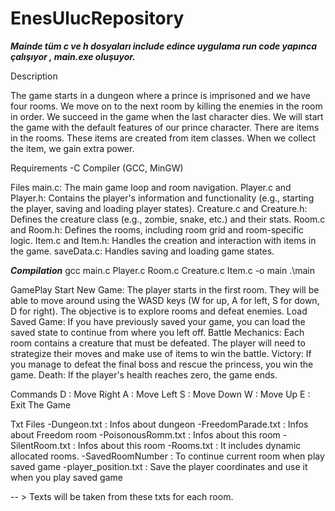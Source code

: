 # EnesUlucRepository

***Mainde tüm c ve h dosyaları include edince uygulama run code yapınca çalışıyor , main.exe oluşuyor.***

Description


The game starts in a dungeon where a prince is imprisoned and we have four rooms.
We move on to the next room by killing the enemies in the room in order.
We succeed in the game when the last character dies.
We will start the game with the default features of our prince character.
There are items in the rooms. These items are created from item classes. When we collect the item, we gain extra power.

Requirements
-C Compiler (GCC, MinGW)

Files
main.c: The main game loop and room navigation.
Player.c and Player.h: Contains the player's information and functionality (e.g., starting the player, saving and loading player states).
Creature.c and Creature.h: Defines the creature class (e.g., zombie, snake, etc.) and their stats.
Room.c and Room.h: Defines the rooms, including room grid and room-specific logic.
Item.c and Item.h: Handles the creation and interaction with items in the game.
saveData.c: Handles saving and loading game states.

***Compilation***
gcc main.c Player.c Room.c Creature.c Item.c -o main
.\main

GamePlay
Start New Game: The player starts in the first room. They will be able to move around using the WASD keys (W for up, A for left, S for down, D for right). The objective is to explore rooms and defeat enemies.
Load Saved Game: If you have previously saved your game, you can load the saved state to continue from where you left off.
Battle Mechanics: Each room contains a creature that must be defeated. The player will need to strategize their moves and make use of items to win the battle.
Victory: If you manage to defeat the final boss and rescue the princess, you win the game.
Death: If the player's health reaches zero, the game ends.

Commands
D : Move Right
A : Move Left
S : Move Down
W : Move Up
E : Exit The Game 

Txt Files
-Dungeon.txt : Infos about dungeon
-FreedomParade.txt : Infos about Freedom room
-PoisonousRomm.txt : Infos about this room
-SilentRoom.txt : Infos about this room
-Rooms.txt : It includes dynamic allocated rooms.
-SavedRoomNumber : To continue current room when play saved game
-player_position.txt : Save the player coordinates and use it when you play saved game

-- > Texts will be taken from these txts for each room.
